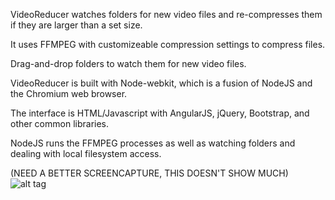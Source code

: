 VideoReducer watches folders for new video files and re-compresses them if they are larger than a set size. 

It uses FFMPEG with customizeable compression settings to compress files.

Drag-and-drop folders to watch them for new video files.

VideoReducer is built with Node-webkit, which is a fusion of NodeJS and the Chromium web browser.

The interface is HTML/Javascript with AngularJS, jQuery, Bootstrap, and other common libraries. 

NodeJS runs the FFMPEG processes as well as watching folders and dealing with local filesystem access.

(NEED A BETTER SCREENCAPTURE, THIS DOESN'T SHOW MUCH)
![alt tag](http://dmtmix.com/imghit/getImage.asp?img=video_reducer1.jpg)

